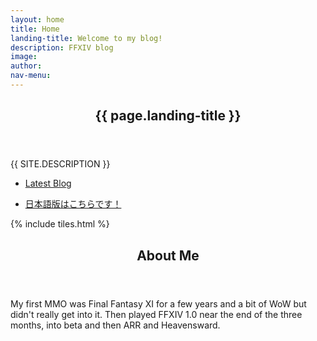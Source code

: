 ```yaml
---
layout: home
title: Home
landing-title: Welcome to my blog!
description: FFXIV blog
image: 
author: 
nav-menu: 
---
```


<!-- Banner -->
<section id="banner" class="major">
	<div class="inner">
		<header class="major">
			<h1>{{ page.landing-title }}</h1>
		</header>
		<div class="content">
			<p style="text-transform: uppercase;">{{ site.description }}</p>
			<ul class="actions">
				<li><a href="#one" class="button next scrolly">Latest Blog</a></li>
			</ul>
			<ul class="actions">
			<li><a href="landing.html" class="button next">日本語版はこちらです！</a></li>
		</ul>
		</div>
	</div>
</section>

<!-- Main -->
<div id="main">

<!-- One -->
{% include tiles.html %}

<!-- Two -->
<section id="two">
	<div class="inner">
		<header class="major">
			<h2>About Me</h2>
		</header>
		<p>My first MMO was Final Fantasy XI for a few years and a bit of WoW but didn't really get into it. Then played FFXIV 1.0 near the end of the three months, into beta and then ARR and Heavensward.</p>
	</div>
</section>

</div>

